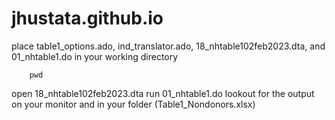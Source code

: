 # jhustata.github.io

place table1_options.ado, ind_translator.ado, 18_nhtable102feb2023.dta, and 01_nhtable1.do in your working directory


```
    pwd
```

open 18_nhtable102feb2023.dta
run 01_nhtable1.do
lookout for the output on your monitor and in your folder (Table1_Nondonors.xlsx)

